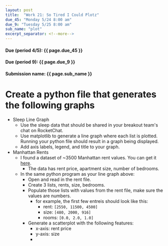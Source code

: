 ```yaml
---
layout: post
title:  "Work 21: So Tired I Could Plotz"
due_45: "Monday 5/24 8:00 am"
due_9: "Tuesday 5/25 8:00 am"
sub_name: "plot"
excerpt_separator: <!--more-->
---
```


#### Due (period 4/5): {{ page.due_45 }}
#### Due (period 9): {{ page.due_9 }}

#### Submission name: {{ page.sub_name }}
<!--more-->

# Create a python file that generates the following graphs
* Sleep Line Graph
  - Use the sleep data that should be shared in your breakout team's chat on RocketChat.
  - Use matplotlib to generate a line graph where each list is plotted. Running your python file should result in a graph being displayed.
  - Add axis labels, legend, and title to your graph.
* Manhattan Rents
  - I found a dataset of ~3500 Manhattan rent values. You can get it [here](https://raw.githubusercontent.com/mks22-dw/python/main/manhattan_rent.csv).
    - The data has rent price, apartment size, number of bedrooms.
  - In the same python program as your line graph above:
    - Open and read in the rent file.
    - Create 3 lists, rents, size, bedrooms.
    - Populate those lists with values from the rent file, make sure the values are numbers.
      - for example, the first few entreis should look like this:
        - rent: `[2550, 11500, 4500]`
        - size: `[480, 2000, 916]`
        - rooms: `[0.0, 2.0, 1.0]`
    - Generate a scatterplot with the following features:
      - x-axis: rent price
      - y-axis: size
      -
